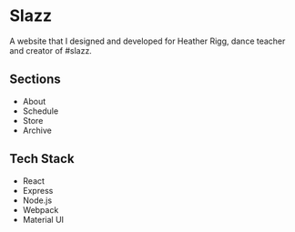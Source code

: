 # Slazz

A website that I designed and developed for Heather Rigg, dance teacher and creator of #slazz.

## Sections

- About
- Schedule
- Store
- Archive

## Tech Stack

- React
- Express
- Node.js
- Webpack
- Material UI
